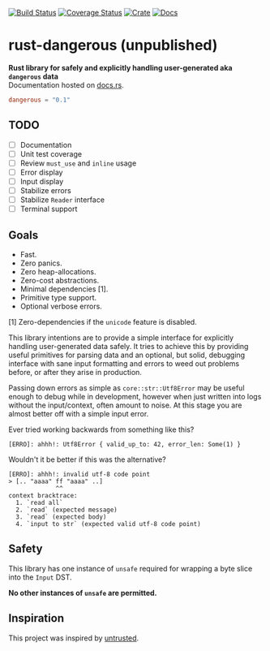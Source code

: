 [![Build Status](https://travis-ci.com/avitex/rust-dangerous.svg?branch=master)](https://travis-ci.com/avitex/rust-dangerous)
[![Coverage Status](https://coveralls.io/repos/github/avitex/rust-dangerous/badge.svg)](https://coveralls.io/github/avitex/rust-dangerous)
[![Crate](https://img.shields.io/crates/v/dangerous.svg)](https://crates.io/crates/dangerous)
[![Docs](https://docs.rs/dangerous/badge.svg)](https://docs.rs/dangerous)

# rust-dangerous (unpublished)

**Rust library for safely and explicitly handling user-generated aka `dangerous` data**  
Documentation hosted on [docs.rs](https://docs.rs/dangerous).

```toml
dangerous = "0.1"
```

## TODO

- [ ] Documentation
- [ ] Unit test coverage
- [ ] Review `must_use` and `inline` usage
- [ ] Error display
- [ ] Input display
- [ ] Stabilize errors
- [ ] Stabilize `Reader` interface
- [ ] Terminal support

## Goals

- Fast.
- Zero panics.
- Zero heap-allocations.
- Zero-cost abstractions.
- Minimal dependencies \[1].
- Primitive type support.
- Optional verbose errors.

\[1] Zero-dependencies if the `unicode` feature is disabled.

This library intentions are to provide a simple interface for explicitly handling user-generated data safely.
It tries to achieve this by providing useful primitives for parsing data and an optional, but solid, debugging
interface with sane input formatting and errors to weed out problems before, or after they arise in production.

Passing down errors as simple as `core::str::Utf8Error` may be useful enough to debug while in development,
however when just written into logs without the input/context, often amount to noise. At this stage 
you are almost better off with a simple input error.

Ever tried working backwards from something like this?

```
[ERRO]: ahhh!: Utf8Error { valid_up_to: 42, error_len: Some(1) }
```

Wouldn't it be better if this was the alternative?

```
[ERRO]: ahhh!: invalid utf-8 code point
> [.. "aaaa" ff "aaaa" ..]
             ^^
context bracktrace:
  1. `read all`
  2. `read` (expected message)
  3. `read` (expected body)
  4. `input to str` (expected valid utf-8 code point)
```

## Safety

This library has one instance of `unsafe` required for wrapping a
byte slice into the `Input` DST.

**No other instances of `unsafe` are permitted.**

## Inspiration

This project was inspired by [untrusted](https://github.com/briansmith/untrusted).
